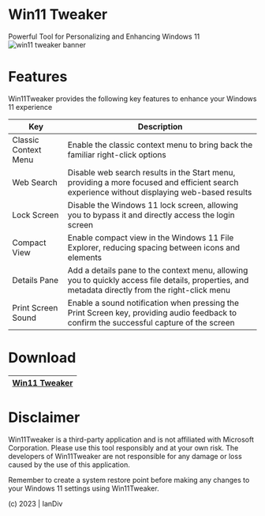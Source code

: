 # Win11 Tweaker
Powerful Tool for Personalizing and Enhancing Windows 11
![win11 tweaker banner](https://github.com/iandiv/Win11Tweaker/assets/28383248/2ebbc0b3-355b-4201-9189-e9ab9c6d7673)

# Features
Win11Tweaker provides the following key features to enhance your Windows 11 experience

| Key | Description |
 | ----------- | ----------- |
 | Classic Context Menu | Enable the classic context menu to bring back the familiar right-click options |
| Web Search | Disable web search results in the Start menu, providing a more focused and efficient search experience without displaying web-based results |
|Lock Screen | Disable the Windows 11 lock screen, allowing you to bypass it and directly access the login screen  |
|Compact View | Enable compact view in the Windows 11 File Explorer, reducing spacing between icons and elements |
|Details Pane | Add a details pane to the context menu, allowing you to quickly access file details, properties, and metadata directly from the right-click menu|
|Print Screen Sound |  Enable a sound notification when pressing the Print Screen key, providing audio feedback to confirm the successful capture of the screen |


# Download

 | [Win11 Tweaker](https://github.com/iandiv/Win11Tweaker/releases) |
 | ----------- |

# Disclaimer
Win11Tweaker is a third-party application and is not affiliated with Microsoft Corporation. Please use this tool responsibly and at your own risk. The developers of Win11Tweaker are not responsible for any damage or loss caused by the use of this application.

Remember to create a system restore point before making any changes to your Windows 11 settings using Win11Tweaker.








(c) 2023 | IanDiv
